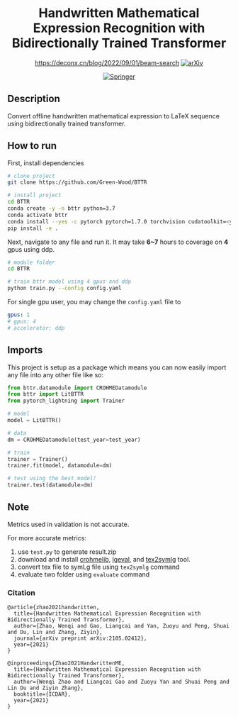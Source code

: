<div align="center">    
 
# Handwritten Mathematical Expression Recognition with Bidirectionally Trained Transformer    
https://deconx.cn/blog/2022/09/01/beam-search
[![arXiv](https://img.shields.io/badge/arXiv-2105.02412-b31b1b.svg)](https://arxiv.org/abs/2105.02412)

[![Springer](https://badgen.net/badge/Springer/BTTR-paper/purple)](https://link.springer.com/chapter/10.1007%2F978-3-030-86331-9_37)
 
</div>
 
## Description   
Convert offline handwritten mathematical expression to LaTeX sequence using bidirectionally trained transformer.   

## How to run   
First, install dependencies   
```bash
# clone project   
git clone https://github.com/Green-Wood/BTTR

# install project   
cd BTTR
conda create -y -n bttr python=3.7
conda activate bttr
conda install --yes -c pytorch pytorch=1.7.0 torchvision cudatoolkit=<your-cuda-version>
pip install -e .   
 ```   
 Next, navigate to any file and run it. It may take **6~7** hours to coverage on **4** gpus using ddp.
 ```bash
# module folder
cd BTTR

# train bttr model using 4 gpus and ddp
python train.py --config config.yaml  
```

For single gpu user, you may change the `config.yaml` file to
```yaml
gpus: 1
# gpus: 4
# accelerator: ddp
```

## Imports
This project is setup as a package which means you can now easily import any file into any other file like so:
```python
from bttr.datamodule import CROHMEDatamodule
from bttr import LitBTTR
from pytorch_lightning import Trainer

# model
model = LitBTTR()

# data
dm = CROHMEDatamodule(test_year=test_year)

# train
trainer = Trainer()
trainer.fit(model, datamodule=dm)

# test using the best model!
trainer.test(datamodule=dm)
```

## Note
Metrics used in validation is not accurate.

For more accurate metrics:
1. use `test.py` to generate result.zip
2. download and install [crohmelib](http://saskatoon.cs.rit.edu:10001/root/crohmelib), [lgeval](http://saskatoon.cs.rit.edu:10001/root/lgeval), and [tex2symlg](https://www.cs.rit.edu/~crohme2019/downloads/convert2symLG.zip) tool.
3. convert tex file to symLg file using `tex2symlg` command
4. evaluate two folder using `evaluate` command

### Citation   
```
@article{zhao2021handwritten,
  title={Handwritten Mathematical Expression Recognition with Bidirectionally Trained Transformer},
  author={Zhao, Wenqi and Gao, Liangcai and Yan, Zuoyu and Peng, Shuai and Du, Lin and Zhang, Ziyin},
  journal={arXiv preprint arXiv:2105.02412},
  year={2021}
}
```
```
@inproceedings{Zhao2021HandwrittenME,
  title={Handwritten Mathematical Expression Recognition with Bidirectionally Trained Transformer},
  author={Wenqi Zhao and Liangcai Gao and Zuoyu Yan and Shuai Peng and Lin Du and Ziyin Zhang},
  booktitle={ICDAR},
  year={2021}
}
```   
